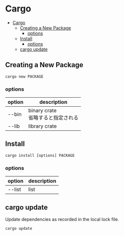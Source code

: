 # Cargo

- [Cargo](#cargo)
  - [Creating a New Package](#creating-a-new-package)
    - [options](#options)
  - [Install](#install)
    - [options](#options-1)
  - [cargo update](#cargo-update)

## Creating a New Package

```shell
cargo new PACKAGE
```

### options

| option | description                          |
| ------ | ------------------------------------ |
| --bin  | binary crate<br>省略すると指定される |
| --lib  | library crate                        |

## Install

```shell
cargo install [options] PACKAGE
```

### options

| option | description |
| ------ | ----------- |
| --list | list        |

## cargo update

Update dependencies as recorded in the local lock file.

```sh
cargo update
```
